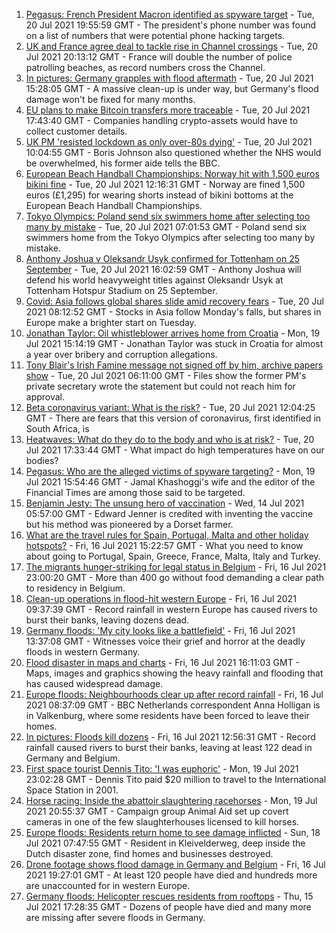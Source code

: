 1. [Pegasus: French President Macron identified as spyware target](https://www.bbc.co.uk/news/world-europe-57907258) - Tue, 20 Jul 2021 19:55:59 GMT - The president's phone number was found on a list of numbers that were potential phone hacking targets.
2. [UK and France agree deal to tackle rise in Channel crossings](https://www.bbc.co.uk/news/uk-57909188) - Tue, 20 Jul 2021 20:13:12 GMT - France will double the number of police patrolling beaches, as record numbers cross the Channel.
3. [In pictures: Germany grapples with flood aftermath](https://www.bbc.co.uk/news/world-europe-57902024) - Tue, 20 Jul 2021 15:28:05 GMT - A massive clean-up is under way, but Germany's flood damage won't be fixed for many months.
4. [EU plans to make Bitcoin transfers more traceable](https://www.bbc.co.uk/news/technology-57901113) - Tue, 20 Jul 2021 17:43:40 GMT - Companies handling crypto-assets would have to collect customer details.
5. [UK PM 'resisted lockdown as only over-80s dying'](https://www.bbc.co.uk/news/uk-politics-57854811) - Tue, 20 Jul 2021 10:04:55 GMT - Boris Johnson also questioned whether the NHS would be overwhelmed, his former aide tells the BBC.
6. [European Beach Handball Championships: Norway hit with 1,500 euros bikini fine](https://www.bbc.co.uk/sport/handball/57890430) - Tue, 20 Jul 2021 12:16:31 GMT - Norway are fined 1,500 euros (£1,295) for wearing shorts instead of bikini bottoms at the European Beach Handball Championships.
7. [Tokyo Olympics: Poland send six swimmers home after selecting too many by mistake](https://www.bbc.co.uk/sport/olympics/57898489) - Tue, 20 Jul 2021 07:01:53 GMT - Poland send six swimmers home from the Tokyo Olympics after selecting too many by mistake.
8. [Anthony Joshua v Oleksandr Usyk confirmed for Tottenham on 25 September](https://www.bbc.co.uk/sport/boxing/57907669) - Tue, 20 Jul 2021 16:02:59 GMT - Anthony Joshua will defend his world heavyweight titles against Oleksandr Usyk at Tottenham Hotspur Stadium on 25 September.
9. [Covid: Asia follows global shares slide amid recovery fears](https://www.bbc.co.uk/news/business-57885183) - Tue, 20 Jul 2021 08:12:52 GMT - Stocks in Asia follow Monday's falls, but shares in Europe make a brighter start on Tuesday.
10. [Jonathan Taylor: Oil whistleblower arrives home from Croatia](https://www.bbc.co.uk/news/uk-england-hampshire-57886223) - Mon, 19 Jul 2021 15:14:19 GMT - Jonathan Taylor was stuck in Croatia for almost a year over bribery and corruption allegations.
11. [Tony Blair's Irish Famine message not signed off by him, archive papers show](https://www.bbc.co.uk/news/uk-57894210) - Tue, 20 Jul 2021 06:11:00 GMT - Files show the former PM's private secretary wrote the statement but could not reach him for approval.
12. [Beta coronavirus variant: What is the risk?](https://www.bbc.co.uk/news/health-55534727) - Tue, 20 Jul 2021 12:04:25 GMT - There are fears that this version of coronavirus, first identified in South Africa, is
13. [Heatwaves: What do they do to the body and who is at risk?](https://www.bbc.co.uk/news/health-49112807) - Tue, 20 Jul 2021 17:33:44 GMT - What impact do high temperatures have on our bodies?
14. [Pegasus: Who are the alleged victims of spyware targeting?](https://www.bbc.co.uk/news/world-57891506) - Mon, 19 Jul 2021 15:54:46 GMT - Jamal Khashoggi's wife and the editor of the Financial Times are among those said to be targeted.
15. [Benjamin Jesty: The unsung hero of vaccination](https://www.bbc.co.uk/news/uk-england-dorset-57460445) - Wed, 14 Jul 2021 05:57:00 GMT - Edward Jenner is credited with inventing the vaccine but his method was pioneered by a Dorset farmer.
16. [What are the travel rules for Spain, Portugal, Malta and other holiday hotspots?](https://www.bbc.co.uk/news/explainers-56997931) - Fri, 16 Jul 2021 15:22:57 GMT - What you need to know about going to Portugal, Spain, Greece, France, Malta, Italy and Turkey.
17. [The migrants hunger-striking for legal status in Belgium](https://www.bbc.co.uk/news/world-europe-57867823) - Fri, 16 Jul 2021 23:00:20 GMT - More than 400 go without food demanding a clear path to residency in Belgium.
18. [Clean-up operations in flood-hit western Europe](https://www.bbc.co.uk/news/world-europe-57861385) - Fri, 16 Jul 2021 09:37:39 GMT - Record rainfall in western Europe has caused rivers to burst their banks, leaving dozens dead.
19. [Germany floods: 'My city looks like a battlefield'](https://www.bbc.co.uk/news/world-europe-57862570) - Fri, 16 Jul 2021 13:37:08 GMT - Witnesses voice their grief and horror at the deadly floods in western Germany.
20. [Flood disaster in maps and charts](https://www.bbc.co.uk/news/world-europe-57862894) - Fri, 16 Jul 2021 16:11:03 GMT - Maps, images and graphics showing the heavy rainfall and flooding that has caused widespread damage.
21. [Europe floods: Neighbourhoods clear up after record rainfall](https://www.bbc.co.uk/news/world-europe-57861384) - Fri, 16 Jul 2021 08:37:09 GMT - BBC Netherlands correspondent Anna Holligan is in Valkenburg, where some residents have been forced to leave their homes.
22. [In pictures: Floods kill dozens](https://www.bbc.co.uk/news/world-europe-57858826) - Fri, 16 Jul 2021 12:56:31 GMT - Record rainfall caused rivers to burst their banks, leaving at least 122 dead in Germany and Belgium.
23. [First space tourist Dennis Tito: 'I was euphoric'](https://www.bbc.co.uk/news/business-57891867) - Mon, 19 Jul 2021 23:02:28 GMT - Dennis Tito paid $20 million to travel to the International Space Station in 2001.
24. [Horse racing: Inside the abattoir slaughtering racehorses](https://www.bbc.co.uk/news/uk-57896848) - Mon, 19 Jul 2021 20:55:37 GMT - Campaign group Animal Aid set up covert cameras in one of the few slaughterhouses licensed to kill horses.
25. [Europe floods: Residents return home to see damage inflicted](https://www.bbc.co.uk/news/world-europe-57878577) - Sun, 18 Jul 2021 07:47:55 GMT - Resident in Kleivelderweg, deep inside the Dutch disaster zone, find homes and businesses destroyed.
26. [Drone footage shows flood damage in Germany and Belgium](https://www.bbc.co.uk/news/world-europe-57869617) - Fri, 16 Jul 2021 19:27:01 GMT - At least 120 people have died and hundreds more are unaccounted for in western Europe.
27. [Germany floods: Helicopter rescues residents from rooftops](https://www.bbc.co.uk/news/world-europe-57849206) - Thu, 15 Jul 2021 17:28:35 GMT - Dozens of people have died and many more are missing after severe floods in Germany.

